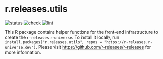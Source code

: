 # r.releases.utils

[![status](https://www.repostatus.org/badges/latest/concept.svg)](https://www.repostatus.org/#concept)
[![check](https://github.com/r-releases/r.releases.utils/actions/workflows/check.yaml/badge.svg)](https://github.com/r-releases/r.releases.utils/actions?query=workflow%3Acheck)
[![lint](https://github.com/r-releases/r.releases.utils/actions/workflows/lint.yaml/badge.svg)](https://github.com/r-releases/r.releases.utils/actions?query=workflow%3Alint)

This R package contains helper functions for the front-end infrastructure to create the `r-releases` `r-universe`. To install it locally, run `install.packages("r.releases.utils", repos = "https://r-releases.r-universe.dev")`. Please visit <https://github.com/r-releases/r-releases> for more information.
